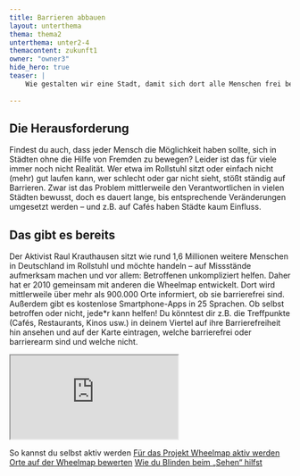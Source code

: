 ```yaml
---
title: Barrieren abbauen
layout: unterthema
thema: thema2
unterthema: unter2-4
themacontent: zukunft1
owner: "owner3"
hide_hero: true
teaser: |
    Wie gestalten wir eine Stadt, damit sich dort alle Menschen frei bewegen können?
    
---
```


## Die Herausforderung
Findest du auch, dass jeder Mensch die Möglichkeit haben sollte, sich in Städten ohne die Hilfe von Fremden zu bewegen? Leider ist das für viele immer noch nicht Realität. Wer etwa im Rollstuhl sitzt oder einfach nicht (mehr) gut laufen kann, wer schlecht oder gar nicht sieht, stößt ständig auf Barrieren. Zwar ist das Problem mittlerweile den Verantwortlichen in vielen Städten bewusst, doch es dauert lange, bis entsprechende Veränderungen umgesetzt werden – und z.B. auf Cafés haben Städte kaum Einfluss.

## Das gibt es bereits
Der Aktivist Raul Krauthausen sitzt wie rund 1,6 Millionen weitere Menschen in Deutschland im Rollstuhl und möchte handeln – auf Missstände aufmerksam machen und vor allem: Betroffenen unkompliziert helfen. Daher hat er 2010 gemeinsam mit anderen die Wheelmap entwickelt. Dort wird mittlerweile über mehr als 900.000 Orte informiert, ob sie barrierefrei sind. Außerdem gibt es kostenlose Smartphone-Apps in 25 Sprachen.
Ob selbst betroffen oder nicht, jede\*r kann helfen! Du könntest dir z.B. die Treffpunkte (Cafés, Restaurants, Kinos usw.) in deinem Viertel auf ihre Barrierefreiheit hin ansehen und auf der Karte eintragen, welche barrierefrei oder barrierearm sind und welche nicht.

<div class="videoiframe"><iframe src="https://wheelmap.org/"></iframe></div>

<p class="link-list">
    <span class="link-list-headline">So kannst du selbst aktiv werden</span>
        <a class="external-link" href="https://news.wheelmap.org/wheelmap-botschafter/" target="_blank">Für das Projekt Wheelmap aktiv werden</a>
        <a class="external-link" href="https://news.wheelmap.org/FAQ/" target="_blank">Orte auf der Wheelmap bewerten</a>
        <a class="external-link" href="https://www.bemyeyes.com/" target="_blank">Wie du Blinden beim „Sehen“ hilfst</a>
</p>
